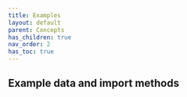 ```yaml
---
title: Examples
layout: default
parent: Concepts
has_children: true
nav_order: 2
has_toc: true
---
```


## Example data and import methods
